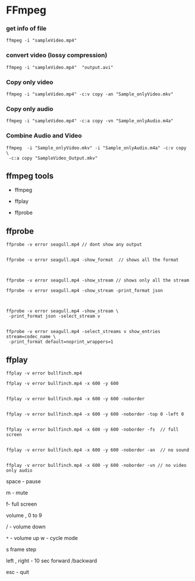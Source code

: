 # FFmpeg

### get info of file

```
ffmpeg -i "sampleVideo.mp4"
```

### convert video (lossy compression)

```
ffmpeg -i "sampleVideo.mp4"  "output.avi"
```

### Copy only video

```
ffmpeg -i "sampleVideo.mp4" -c:v copy -an "Sample_onlyVideo.mkv"
```

### Copy only audio

```
ffmpeg -i "sampleVideo.mp4" -c:a copy -vn "Sample_onlyAudio.m4a"
```

### Combine Audio and Video

```
ffmpeg  -i "Sample_onlyVideo.mkv" -i "Sample_onlyAudio.m4a" -c:v copy \
 -c:a copy "SampleVideo_Output.mkv"
```



## ffmpeg tools

- ffmpeg

- ffplay

- ffprobe



## ffprobe

```
ffprobe -v error seagull.mp4 // dont show any output


ffprobe -v error seagull.mp4 -show_format  // shows all the format



ffprobe -v error seagull.mp4 -show_stream // shows only all the stream

ffprobe -v error seagull.mp4 -show_stream -print_format json



ffprobe -v error seagull.mp4 -show_stream \
 -print_format json -select_stream v


ffprobe -v error seagull.mp4 -select_streams v show_entries stream=codec_name \
 -print_format default=noprint_wrappers=1
```



## ffplay

```
ffplay -v error bullfinch.mp4

ffplay -v error bullfinch.mp4 -x 600 -y 600


ffplay -v error bullfinch.mp4 -x 600 -y 600 -noborder


ffplay -v error bullfinch.mp4 -x 600 -y 600 -noborder -top 0 -left 0


ffplay -v error bullfinch.mp4 -x 600 -y 600 -noborder -fs  // full screen


ffplay -v error bullfinch.mp4 -x 600 -y 600 -noborder -an  // no sound


ffplay -v error bullfinch.mp4 -x 600 -y 600 -noborder -vn // no video only audio
```

space - pause 

m - mute 

f- full screen

volume , 0 to 9 

/  - volume down

`*`  - volume up
w - cycle mode

s  frame step

left , right   - 10 sec forward /backward

esc - quit


